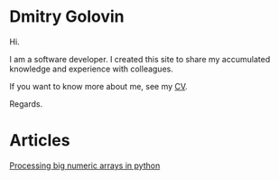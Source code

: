 
# Dmitry Golovin

Hi. 

I am a software developer. I created this site to share my accumulated knowledge and experience with colleagues.

If you want to know more about me, see my [CV](cv.md). 

Regards.

# Articles

[Processing big numeric arrays in python](https://dgolovin-dev.github.io/article-processing-big-numeric-arrays-in-python/)

